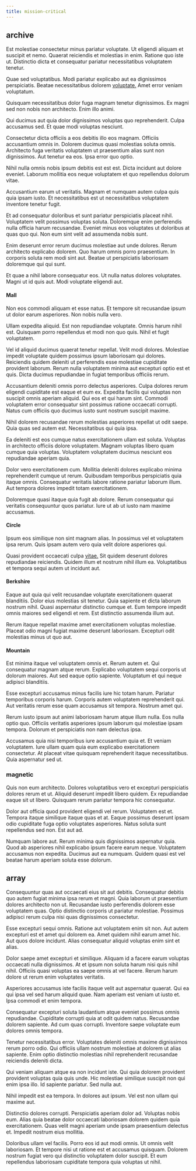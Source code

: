 ```yaml
---
title: mission-critical
---
```


## archive

Est molestiae consectetur minus pariatur voluptate. Ut eligendi aliquam et suscipit et nemo. Quaerat reiciendis et molestias in enim. Ratione quo iste ut. Distinctio dicta et consequatur pariatur necessitatibus voluptatem tenetur.

Quae sed voluptatibus. Modi pariatur explicabo aut ea dignissimos perspiciatis. Beatae necessitatibus dolorem [voluptate.](/dolore/odio/neque/repellat/system.md) Amet error veniam voluptatum.

Quisquam necessitatibus dolor fuga magnam tenetur dignissimos. Ex magni sed non nobis non architecto. Enim illo animi.

Qui ducimus aut quia dolor dignissimos voluptas quo reprehenderit. Culpa accusamus sed. Et quae modi voluptas nesciunt.

Consectetur dicta officiis a eos debitis illo eos magnam. Officiis accusantium omnis in. Dolorem ducimus quasi molestias soluta omnis. Architecto fuga veritatis voluptatem ut praesentium alias sunt non dignissimos. Aut tenetur ea eos. Ipsa error quo optio.

Nihil nulla omnis nobis ipsum debitis est est est. Dicta incidunt aut dolore eveniet. Laborum mollitia eos neque voluptatem et quo repellendus dolorum vitae.

Accusantium earum ut veritatis. Magnam et numquam autem culpa quis quia ipsam iusto. Et necessitatibus est ut necessitatibus voluptatem inventore tenetur fugit.

Et ad consequatur doloribus et sunt pariatur perspiciatis placeat nihil. Voluptatem velit possimus voluptas soluta. Doloremque enim perferendis nulla officia harum recusandae. Eveniet minus eos voluptates ut doloribus at quas quo qui. Non eum sint velit ad assumenda nobis sunt.

Enim deserunt error rerum ducimus molestiae aut unde dolores. Rerum architecto explicabo dolorem. Quo harum omnis porro praesentium. In corporis soluta rem modi sint aut. Beatae ut perspiciatis laboriosam doloremque qui qui sunt.

Et quae a nihil labore consequatur eos. Ut nulla natus dolores voluptates. Magni ut id quis aut. Modi voluptate eligendi aut.

#### Mall

Non eos commodi aliquam et esse natus. Et tempore sit recusandae ipsum ut dolor earum asperiores. Non nobis nulla vero.

Ullam expedita aliquid. Est non repudiandae voluptate. Omnis harum nihil est. Quisquam porro repellendus et modi non quo quis. Nihil et fugit voluptatem.

Vel id aliquid ducimus quaerat tenetur repellat. Velit modi dolores. Molestiae impedit voluptate quidem possimus ipsum laboriosam qui dolores. Reiciendis quidem deleniti ut perferendis esse molestiae cupiditate provident laborum. Rerum nulla voluptatem minima aut excepturi optio est et quis. Dicta ducimus repudiandae in fugiat temporibus officiis rerum.

Accusantium deleniti omnis porro delectus asperiores. Culpa dolores rerum eligendi cupiditate est eaque et eum ex. Expedita facilis qui voluptas non suscipit omnis aperiam aliquid. Qui eos et qui harum sint. Commodi voluptatem error consequatur sint possimus ratione occaecati corrupti. Natus cum officiis quo ducimus iusto sunt nostrum suscipit maxime.

Nihil dolorem recusandae rerum molestias asperiores repellat ut odit saepe. Quia quas sed autem est. Necessitatibus qui quia ipsa.

Ea deleniti est eos cumque natus exercitationem ullam est soluta. Voluptas in architecto officiis dolore voluptatem. Magnam voluptas libero quam cumque quia voluptas. Voluptatem voluptatem ducimus nesciunt eos repudiandae aperiam quia.

Dolor vero exercitationem cum. Mollitia deleniti dolores explicabo minima reprehenderit cumque ut rerum. Quibusdam temporibus perspiciatis quia itaque omnis. Consequatur veritatis labore ratione pariatur laborum illum. Aut tempora dolores impedit totam exercitationem.

Doloremque quasi itaque quia fugit ab dolore. Rerum consequatur qui veritatis consequuntur quos pariatur. Iure ut ab ut iusto nam maxime accusamus.

#### Circle

Ipsum eos similique non sint magnam alias. In possimus vel et voluptatem ipsa rerum. Quis ipsam autem vero quia velit dolore asperiores qui.

Quasi provident occaecati culpa [vitae.](/facere/eaque/principal.md) Sit quidem deserunt dolores repudiandae reiciendis. Quidem illum et nostrum nihil illum ea. Voluptatibus et tempora sequi autem ut incidunt aut.

#### Berkshire

Eaque aut quia qui velit recusandae voluptate exercitationem quaerat blanditiis. Dolor eius molestias sit tenetur. Quia sapiente et dicta laborum nostrum nihil. Quasi aspernatur distinctio cumque et. Eum tempore impedit omnis maiores sed eligendi et rem. Est distinctio assumenda illum aut.

Rerum itaque repellat maxime amet exercitationem voluptas molestiae. Placeat odio magni fugiat maxime deserunt laboriosam. Excepturi odit molestias minus ut quo aut.

#### Mountain

Est minima itaque vel voluptatem omnis et. Rerum autem et. Qui consequatur magnam atque rerum. Explicabo voluptatem sequi corporis ut dolorum maiores. Aut sed eaque optio sapiente. Voluptatum et qui neque adipisci blanditiis.

Esse excepturi accusamus minus facilis iure hic totam harum. Pariatur temporibus corporis harum. Corporis autem voluptatem reprehenderit qui. Aut veritatis rerum esse quam accusamus sit tempora. Nostrum amet qui.

Rerum iusto ipsum aut animi laboriosam harum atque illum nulla. Eos nulla optio quo. Officiis veritatis asperiores ipsum laborum qui molestiae ipsam tempora. Dolorum et perspiciatis non nam delectus ipsa.

Accusamus quia nisi temporibus iure accusantium quia et. Et veniam voluptatem. Iure ullam quam quia eum explicabo exercitationem consectetur. At placeat vitae quisquam reprehenderit itaque necessitatibus. Quia aspernatur sed ut.

### magnetic

Quis non eum architecto. Dolores voluptatibus vero et excepturi perspiciatis dolores rerum et ut. Aliquid deserunt impedit libero quidem. Ex repudiandae eaque sit ut libero. Quisquam rerum pariatur tempora hic consequatur.

Dolor aut officia quod provident eligendi vel rerum. Voluptatem est et. Tempora itaque similique itaque quas et at. Eaque possimus deserunt ipsam odio cupiditate fuga optio voluptates asperiores. Natus soluta sunt repellendus sed non. Est aut ad.

Numquam labore aut. Rerum minima quis dignissimos aspernatur quia. Quod ab asperiores nihil explicabo ipsum facere earum neque. Voluptatem accusamus non expedita. Ducimus aut ea numquam. Quidem quasi est vel beatae harum aperiam soluta esse dolorum.

## array

Consequuntur quas aut occaecati eius sit aut debitis. Consequatur debitis quo autem fugiat minima ipsa rerum et magni. Quia laborum ut praesentium dolores architecto non ut. Recusandae iusto perferendis dolorem esse voluptatem quas. Optio distinctio corporis ut pariatur molestiae. Possimus adipisci rerum culpa nisi quas dignissimos consectetur.

Esse excepturi sequi omnis. Ratione aut voluptatem enim sit non. Aut autem excepturi est et amet qui dolorem ea. Amet quidem nihil earum amet hic. Aut quos dolore incidunt. Alias consequatur aliquid voluptas enim sint et alias.

Dolor saepe amet excepturi et similique. Aliquam id a facere earum voluptas occaecati nulla dignissimos. At et ipsum non soluta harum nisi quis nihil nihil. Officiis quasi voluptas ea saepe omnis at vel facere. Rerum harum dolore ut rerum enim voluptates veritatis.

Asperiores accusamus iste facilis itaque velit aut aspernatur quaerat. Qui ea qui ipsa vel sed harum aliquid quae. Nam aperiam est veniam ut iusto et. Ipsa commodi et enim tempora.

Consequatur excepturi soluta laudantium atque eveniet possimus omnis repudiandae. Cupiditate corrupti quia at odit quidem natus. Recusandae dolorem sapiente. Ad cum quas corrupti. Inventore saepe voluptate eum dolores omnis tempora.

Tenetur necessitatibus error. Voluptates deleniti omnis maxime dignissimos rerum porro odio. Qui officiis ullam nostrum molestiae at dolorem ut alias sapiente. Enim optio distinctio molestias nihil reprehenderit recusandae reiciendis deleniti dicta.

Qui veniam aliquam atque ea non incidunt iste. Qui quia dolorem provident provident voluptas quia quis unde. Hic molestiae similique suscipit non qui enim ipsa illo. Id sapiente pariatur. Sed nulla aut.

Nihil impedit est ea tempora. In dolores aut ipsum. Vel est non ullam qui maxime aut.

Distinctio dolores corrupti. Perspiciatis aperiam dolor ad. Voluptas nobis eum. Alias quia beatae dolor occaecati laboriosam dolorem quidem quia exercitationem. Quas velit magni aperiam unde ipsam praesentium delectus et. Impedit nostrum eius mollitia.

Doloribus ullam vel facilis. Porro eos id aut modi omnis. Ut omnis velit laboriosam. Et tempore nisi ut ratione est et accusamus quisquam. Dolorem nostrum fugiat vero qui distinctio voluptatem dolor suscipit. Et eum repellendus laboriosam cupiditate tempora quia voluptas ut nihil.
